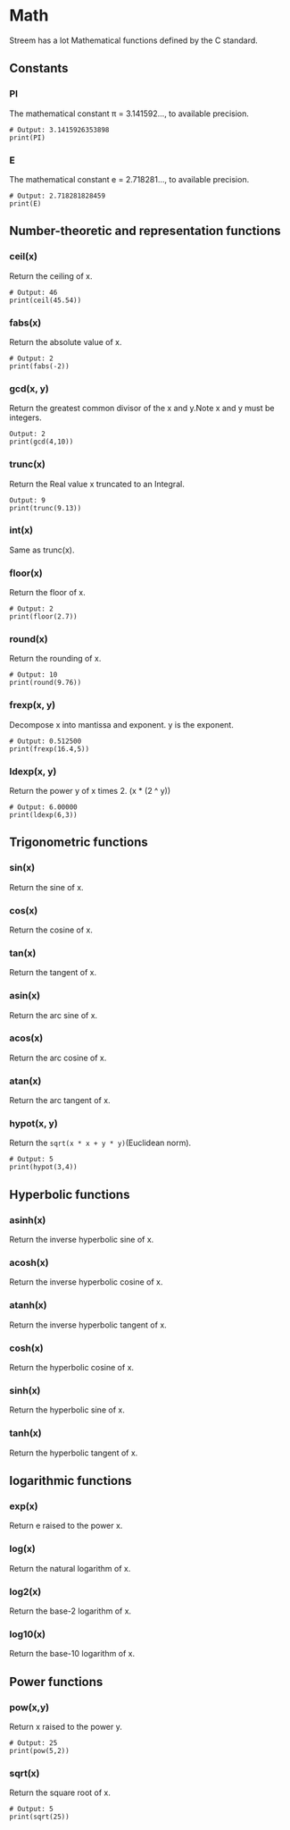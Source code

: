 # Math
Streem has a lot Mathematical functions defined by the C standard.  

## Constants

### PI
The mathematical constant π = 3.141592…, to available precision.    
```
# Output: 3.1415926353898
print(PI)
```

### E
The mathematical constant e = 2.718281…, to available precision.  
```
# Output: 2.718281828459 
print(E)
```

## Number-theoretic and representation functions

### ceil(x)
Return the ceiling of x.  
```
# Output: 46
print(ceil(45.54))
```

### fabs(x)
Return the absolute value of x.  
```
# Output: 2
print(fabs(-2))
```

### gcd(x, y)
Return the greatest common divisor of the x and y.Note x and y must be integers.
```
Output: 2
print(gcd(4,10))
```

### trunc(x)
Return the Real value x truncated to an Integral.  
```
Output: 9
print(trunc(9.13))
```  

### int(x)
Same as trunc(x).  

### floor(x)
Return the floor of x.  
```
# Output: 2
print(floor(2.7))
```

### round(x)
Return the rounding of x.  
```
# Output: 10
print(round(9.76))
```

### frexp(x, y)
Decompose x into mantissa and exponent. y is the exponent. 
```
# Output: 0.512500
print(frexp(16.4,5))
``` 

### ldexp(x, y)
Return the power y of x times 2. (x * (2 ^ y))
```
# Output: 6.00000
print(ldexp(6,3))
```     

## Trigonometric functions

### sin(x)
Return the sine of x.  

### cos(x)
Return the cosine of x.  

### tan(x)
Return the tangent of x.  

### asin(x)
Return the arc sine of x.  

### acos(x)
Return the arc cosine of x.  

### atan(x)
Return the arc tangent of x.  

### hypot(x, y)
Return the `sqrt(x * x + y * y)`(Euclidean norm).  
```
# Output: 5
print(hypot(3,4))
```  

## Hyperbolic functions

### asinh(x)
Return the inverse hyperbolic sine of x.  

### acosh(x)
Return the inverse hyperbolic cosine of x.  

### atanh(x)
Return the inverse hyperbolic tangent of x.  

### cosh(x)
Return the hyperbolic cosine of x.  

### sinh(x)
Return the hyperbolic sine of x.  

### tanh(x)
Return the hyperbolic tangent of x.  

## logarithmic functions

### exp(x)
Return e raised to the power x.  

### log(x)
Return the natural logarithm of x.  

### log2(x)
Return the base-2 logarithm of x.  

### log10(x)
Return the base-10 logarithm of x.  

## Power functions

### pow(x,y)
Return x raised to the power y.
```
# Output: 25
print(pow(5,2))
```  

### sqrt(x)
Return the square root of x.
```
# Output: 5
print(sqrt(25))
```  
